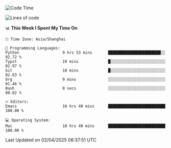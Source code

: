 <!--START_SECTION:waka-->
![Code Time](http://img.shields.io/badge/Code%20Time-2%2C610%20hrs%2036%20mins-blue)

![Lines of code](https://img.shields.io/badge/From%20Hello%20World%20I%27ve%20Written-335.3%20thousand%20lines%20of%20code-blue)

📊 **This Week I Spent My Time On** 

```text
🕑︎ Time Zone: Asia/Shanghai

💬 Programming Languages: 
Python                   9 hrs 53 mins       ███████████████████████░░   92.72 % 
Typst                    19 mins             █░░░░░░░░░░░░░░░░░░░░░░░░   02.97 % 
Git                      18 mins             █░░░░░░░░░░░░░░░░░░░░░░░░   02.83 % 
Org                      9 mins              ░░░░░░░░░░░░░░░░░░░░░░░░░   01.46 % 
Bash                     0 secs              ░░░░░░░░░░░░░░░░░░░░░░░░░   00.02 % 

🔥 Editors: 
Emacs                    10 hrs 40 mins      █████████████████████████   100.00 % 

💻 Operating System: 
Mac                      10 hrs 40 mins      █████████████████████████   100.00 % 
```


 Last Updated on 02/04/2025 06:37:51 UTC
<!--END_SECTION:waka-->
